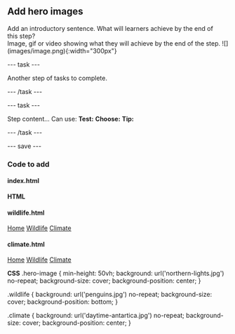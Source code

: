 ## Add hero images

<div style="display: flex; flex-wrap: wrap">
<div style="flex-basis: 200px; flex-grow: 1; margin-right: 15px;">
Add an introductory sentence. What will learners achieve by the end of this step?
</div>
<div>
Image, gif or video showing what they will achieve by the end of the step. ![](images/image.png){:width="300px"}
</div>
</div>

--- task ---

Another step of tasks to complete.

--- /task ---

--- task ---

Step content... 
Can use:
**Test:**
**Choose:**
**Tip:**

--- /task ---

--- save ---

### Code to add

#### index.html

**HTML**
<div class="hero-image"></div>

#### wildlife.html

<div class="navigation-items" id="navigation-items">
        <a href="index.html">Home</a>
        <a href="wildlife.html" class="active">Wildlife</a>
        <a href="climate.html">Climate</a>
    </div>
</nav>
<div class="hero-image wildlife"></div>

#### climate.html

<div class="navigation-items" id="navigation-items">
        <a href="index.html">Home</a>
        <a href="wildlife.html">Wildlife</a>
        <a href="climate.html" class="active">Climate</a>
    </div>
</nav>
<div class="hero-image climate"></div>

**CSS**
.hero-image {
    min-height: 50vh;
    background: url('northern-lights.jpg') no-repeat;
    background-size: cover;
    background-position: center;
}

.wildlife {
    background: url('penguins.jpg') no-repeat;
    background-size: cover;
    background-position: bottom;
}

.climate {
    background: url('daytime-antartica.jpg') no-repeat;
    background-size: cover;
    background-position: center;
}